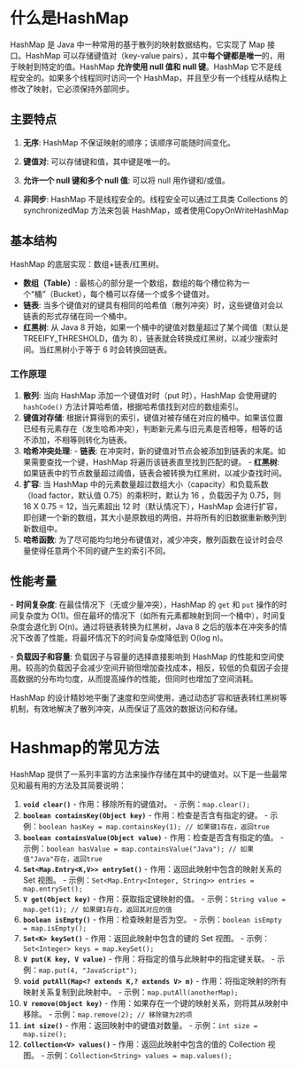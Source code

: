 # 什么是HashMap

HashMap 是 Java 中一种常用的基于散列的映射数据结构，它实现了 Map 接口。HashMap 可以存储键值对（key-value pairs），其中**每个键都是唯一**的，用于映射到特定的值。HashMap **允许使用 null 值和 null 键**。HashMap 它不是线程安全的。如果多个线程同时访问一个 HashMap，并且至少有一个线程从结构上修改了映射，它必须保持外部同步。



## 主要特点

1. **无序**: HashMap 不保证映射的顺序；该顺序可能随时间变化。

2. **键值对**: 可以存储键和值，其中键是唯一的。

3. **允许一个 null 键和多个 null 值**: 可以将 null 用作键和/或值。

4. **非同步**: HashMap 不是线程安全的。线程安全可以通过工具类 Collections 的 synchronizedMap 方法来包装 HashMap，或者使用CopyOnWriteHashMap 

## 基本结构

HashMap 的底层实现：数组+链表/红黑树。

- **数组（Table）**: 最核心的部分是一个数组，数组的每个槽位称为一个“桶”（Bucket），每个桶可以存储一个或多个键值对。
- **链表**: 当多个键值对的键具有相同的哈希值（散列冲突）时，这些键值对会以链表的形式存储在同一个桶中。
-  **红黑树**: 从 Java 8 开始，如果一个桶中的键值对数量超过了某个阈值（默认是 TREEIFY_THRESHOLD，值为 8），链表就会转换成红黑树，以减少搜索时间。当红黑树小于等于 6 时会转换回链表。



### 工作原理

1. **散列**: 当向 HashMap 添加一个键值对时（put 时），HashMap 会使用键的 `hashCode()` 方法计算哈希值，根据哈希值找到对应的数组索引。
2. **键值对存储**: 根据计算得到的索引，键值对被存储在对应的桶中。如果该位置已经有元素存在（发生哈希冲突），判断新元素与旧元素是否相等，相等的话不添加，不相等则转化为链表。
3. **哈希冲突处理**:
   \- **链表**: 在冲突时，新的键值对节点会被添加到链表的末尾。如果需要查找一个键，HashMap 将遍历该链表直至找到匹配的键。
   \- **红黑树**: 如果链表中的节点数量超过阈值，链表会被转换为红黑树，以减少查找时间。
4. **扩容**: 当 HashMap 中的元素数量超过数组大小（capacity）和负载系数（load factor，默认值 0.75）的乘积时，默认为 16 ，负载因子为 0.75，则 16 X 0.75 = 12，当元素超出 12 时（默认情况下），HashMap 会进行扩容，即创建一个新的数组，其大小是原数组的两倍，并将所有的旧数据重新散列到新数组中。
5. **哈希函数**: 为了尽可能均匀地分布键值对，减少冲突，散列函数在设计时会尽量使得任意两个不同的键产生的索引不同。

## 性能考量

\- **时间复杂度**: 在最佳情况下（无或少量冲突），HashMap 的 `get` 和 `put` 操作的时间复杂度为 O(1)。但在最坏的情况下（如所有元素都映射到同一个桶中），时间复杂度会退化到 O(n)。通过将链表转换为红黑树，Java 8 之后的版本在冲突多的情况下改善了性能，将最坏情况下的时间复杂度降低到 O(log n)。

\- **负载因子和容量**: 负载因子与容量的选择直接影响到 HashMap 的性能和空间使用。较高的负载因子会减少空间开销但增加查找成本，相反，较低的负载因子会提高数据的分布均匀度，从而提高操作的性能，但同时也增加了空间消耗。



HashMap 的设计精妙地平衡了速度和空间使用，通过动态扩容和链表转红黑树等机制，有效地解决了散列冲突，从而保证了高效的数据访问和存储。



# Hashmap的常见方法

HashMap 提供了一系列丰富的方法来操作存储在其中的键值对。以下是一些最常见和最有用的方法及其简要说明：

1. **`void clear()`**
     \- 作用：移除所有的键值对。
     \- 示例：`map.clear();`
2. **`boolean containsKey(Object key)`**
     \- 作用：检查是否含有指定的键。
     \- 示例：`boolean hasKey = map.containsKey(1); // 如果键1存在，返回true`
3. **`boolean containsValue(Object value)`**
     \- 作用：检查是否含有指定的值。
     \- 示例：`boolean hasValue = map.containsValue("Java"); // 如果值"Java"存在，返回true`
4. **`Set<Map.Entry<K,V>> entrySet()`**
     \- 作用：返回此映射中包含的映射关系的 Set 视图。
     \- 示例：`Set<Map.Entry<Integer, String>> entries = map.entrySet();`
5. **`V get(Object key)`**
     \- 作用：获取指定键映射的值。
     \- 示例：`String value = map.get(1); // 如果键1存在，返回其对应的值`
6. **`boolean isEmpty()`**
     \- 作用：检查映射是否为空。
     \- 示例：`boolean isEmpty = map.isEmpty();`
7. **`Set<K> keySet()`**
     \- 作用：返回此映射中包含的键的 Set 视图。
     \- 示例：`Set<Integer> keys = map.keySet();`
8. **`V put(K key, V value)`**
     \- 作用：将指定的值与此映射中的指定键关联。
     \- 示例：`map.put(4, "JavaScript");`
9. **`void putAll(Map<? extends K,? extends V> m)`**
     \- 作用：将指定映射的所有映射关系复制到此映射中。
     \- 示例：`map.putAll(anotherMap);`
10. **`V remove(Object key)`**
     \- 作用：如果存在一个键的映射关系，则将其从映射中移除。
     \- 示例：`map.remove(2); // 移除键为2的项`
11. **`int size()`**
      \- 作用：返回映射中的键值对数量。
      \- 示例：`int size = map.size();`
12. **`Collection<V> values()`**
      \- 作用：返回此映射中包含的值的 Collection 视图。
      \- 示例：`Collection<String> values = map.values();`



 

 